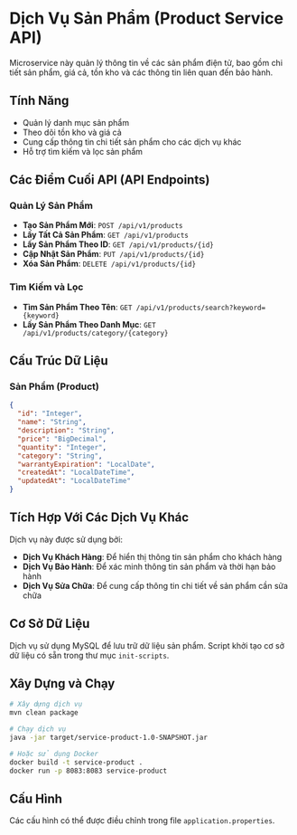 # Dịch Vụ Sản Phẩm (Product Service API)

Microservice này quản lý thông tin về các sản phẩm điện tử, bao gồm chi tiết sản phẩm, giá cả, tồn kho và các thông tin liên quan đến bảo hành.

## Tính Năng

- Quản lý danh mục sản phẩm
- Theo dõi tồn kho và giá cả
- Cung cấp thông tin chi tiết sản phẩm cho các dịch vụ khác
- Hỗ trợ tìm kiếm và lọc sản phẩm

## Các Điểm Cuối API (API Endpoints)

### Quản Lý Sản Phẩm

- **Tạo Sản Phẩm Mới**: `POST /api/v1/products`
- **Lấy Tất Cả Sản Phẩm**: `GET /api/v1/products`
- **Lấy Sản Phẩm Theo ID**: `GET /api/v1/products/{id}`
- **Cập Nhật Sản Phẩm**: `PUT /api/v1/products/{id}`
- **Xóa Sản Phẩm**: `DELETE /api/v1/products/{id}`

### Tìm Kiếm và Lọc

- **Tìm Sản Phẩm Theo Tên**: `GET /api/v1/products/search?keyword={keyword}`
- **Lấy Sản Phẩm Theo Danh Mục**: `GET /api/v1/products/category/{category}`

## Cấu Trúc Dữ Liệu

### Sản Phẩm (Product)

```json
{
  "id": "Integer",
  "name": "String",
  "description": "String",
  "price": "BigDecimal",
  "quantity": "Integer",
  "category": "String",
  "warrantyExpiration": "LocalDate",
  "createdAt": "LocalDateTime",
  "updatedAt": "LocalDateTime"
}
```

## Tích Hợp Với Các Dịch Vụ Khác

Dịch vụ này được sử dụng bởi:

- **Dịch Vụ Khách Hàng**: Để hiển thị thông tin sản phẩm cho khách hàng
- **Dịch Vụ Bảo Hành**: Để xác minh thông tin sản phẩm và thời hạn bảo hành
- **Dịch Vụ Sửa Chữa**: Để cung cấp thông tin chi tiết về sản phẩm cần sửa chữa

## Cơ Sở Dữ Liệu

Dịch vụ sử dụng MySQL để lưu trữ dữ liệu sản phẩm. Script khởi tạo cơ sở dữ liệu có sẵn trong thư mục `init-scripts`.

## Xây Dựng và Chạy

```bash
# Xây dựng dịch vụ
mvn clean package

# Chạy dịch vụ
java -jar target/service-product-1.0-SNAPSHOT.jar

# Hoặc sử dụng Docker
docker build -t service-product .
docker run -p 8083:8083 service-product
```

## Cấu Hình

Các cấu hình có thể được điều chỉnh trong file `application.properties`.
